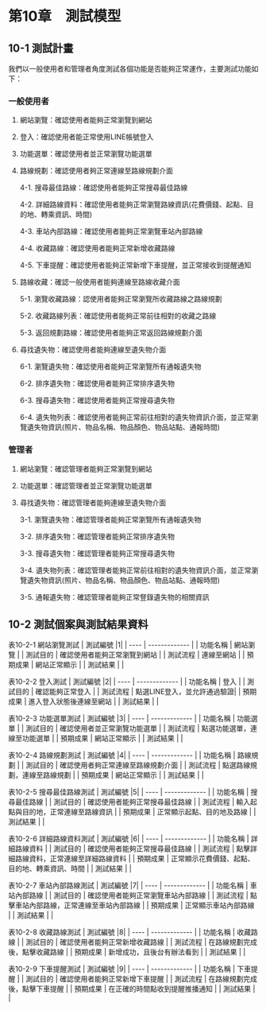 # 第10章　測試模型
## 10-1 測試計畫
我們以一般使用者和管理者角度測試各個功能是否能夠正常運作，主要測試功能如下：

### 一般使用者
1. 網站瀏覽：確認使用者能夠正常瀏覽到網站
2. 登入：確認使用者能正常使用LINE帳號登入
3. 功能選單：確認使用者並正常瀏覽功能選單
4. 路線規劃：確認使用者夠正常連線至路線規劃介面
    
    4-1. 搜尋最佳路線：確認使用者能夠正常搜尋最佳路線
    
    4-2. 詳細路線資料：確認使用者能夠正常瀏覽路線資訊(花費價錢、起點、目的地、轉乘資訊、時間)
    
    4-3. 車站內部路線：確認使用者能夠正常瀏覽車站內部路線
    
    4-4. 收藏路線：確認使用者能夠正常新增收藏路線
    
    4-5. 下車提醒：確認使用者能夠正常新增下車提醒，並正常接收到提醒通知
5. 路線收藏：確認一般使用者能夠連線至路線收藏介面
    
    5-1. 瀏覽收藏路線：認使用者能夠正常瀏覽所收藏路線之路線規劃
    
    5-2. 收藏路線列表：確認使用者能夠正常前往相對的收藏之路線
    
    5-3. 返回規劃路線：確認使用者能夠正常返回路線規劃介面
6. 尋找遺失物：確認使用者能夠連線至遺失物介面
   
    6-1. 瀏覽遺失物：確認使用者能夠正常瀏覽所有通報遺失物
    
    6-2. 排序遺失物：確認使用者能夠正常排序遺失物
    
    6-3. 搜尋遺失物：確認使用者能夠正常搜尋遺失物
    
    6-4. 遺失物列表：確認使用者能夠正常前往相對的遺失物資訊介面，並正常瀏覽遺失物資訊(照片、物品名稱、物品顏色、物品站點、通報時間)

### 管理者
1. 網站瀏覽：確認管理者能夠正常瀏覽到網站
2. 功能選單：確認管理者並正常瀏覽功能選單
3. 尋找遺失物：確認管理者能夠連線至遺失物介面
    
    3-1. 瀏覽遺失物：確認管理者能夠正常瀏覽所有通報遺失物
    
    3-2. 排序遺失物：確認管理者能夠正常排序遺失物
    
    3-3. 搜尋遺失物：確認管理者能夠正常搜尋遺失物
    
    3-4. 遺失物列表：確認管理者能夠正常前往相對的遺失物資訊介面，並正常瀏覽遺失物資訊(照片、物品名稱、物品顏色、物品站點、通報時間)
    
    3-5. 通報遺失物：確認管理者能夠正常豋錄遺失物的相關資訊

## 10-2 測試個案與測試結果資料
表10-2-1 網站瀏覽測試
| 測試編號 |1|
| ---- | ------------- |
| 功能名稱 | 網站瀏覽          |
| 測試目的 | 確認使用者能夠正常瀏覽到網站 |
| 測試流程 | 連線至網站         |
| 預期成果 | 網站正常顯示        |
| 測試結果 |             |

表10-2-2 登入測試
| 測試編號 |2|
| ---- | ------------- |
| 功能名稱 | 登入          |
| 測試目的 | 確認能夠正常登入 |
| 測試流程 | 點選LINE登入，並允許通過驗證|
| 預期成果 | 進入登入狀態後連線至網站    |
| 測試結果 |             |

表10-2-3 功能選單測試
| 測試編號 |3|
| ---- | ------------- |
| 功能名稱 | 功能選單          |
| 測試目的 | 確認使用者並正常瀏覽功能選單 |
| 測試流程 | 點選功能選單，連線至功能選單        |
| 預期成果 | 網站正常顯示        |
| 測試結果 |             |

表10-2-4 路線規劃測試
| 測試編號 |4|
| ---- | ------------- |
| 功能名稱 | 路線規劃          |
| 測試目的 | 確認使用者夠正常連線至路線規劃介面 |
| 測試流程 | 點選路線規劃，連線至路線規劃      |
| 預期成果 | 網站正常顯示        |
| 測試結果 |             |

表10-2-5 搜尋最佳路線測試
| 測試編號 |5|
| ---- | ------------- |
| 功能名稱 | 搜尋最佳路線          |
| 測試目的 | 確認使用者能夠正常搜尋最佳路線 |
| 測試流程 | 輸入起點與目的地，正常連線至路線資訊      |
| 預期成果 | 正常顯示起點、目的地及路線  |
| 測試結果 |             |

表10-2-6 詳細路線資料測試
| 測試編號 |6|
| ---- | ------------- |
| 功能名稱 | 詳細路線資料          |
| 測試目的 | 確認使用者能夠正常搜尋最佳路線 |
| 測試流程 | 點擊詳細路線資料，正常連線至詳細路線資料      |
| 預期成果 | 正常顯示花費價錢、起點、目的地、轉乘資訊、時間  |
| 測試結果 |             |

表10-2-7 車站內部路線測試
| 測試編號 |7|
| ---- | ------------- |
| 功能名稱 | 車站內部路線          |
| 測試目的 | 確認使用者能夠正常瀏覽車站內部路線 |
| 測試流程 | 點擊車站內部路線，正常連線至車站內部路線      |
| 預期成果 | 正常顯示車站內部路線  |
| 測試結果 |             |

表10-2-8 收藏路線測試
| 測試編號 |8|
| ---- | ------------- |
| 功能名稱 | 收藏路線          |
| 測試目的 | 確認使用者能夠正常新增收藏路線 |
| 測試流程 | 在路線規劃完成後，點擊收藏路線      |
| 預期成果 | 新增成功，且後台有辦法看到  |
| 測試結果 |             |

表10-2-9 下車提醒測試
| 測試編號 |9|
| ---- | ------------- |
| 功能名稱 | 下車提醒          |
| 測試目的 | 確認使用者能夠正常新增下車提醒 |
| 測試流程 | 在路線規劃完成後，點擊下車提醒      |
| 預期成果 | 在正確的時間點收到提醒推播通知  |
| 測試結果 |             |


















